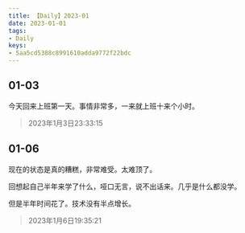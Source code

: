 ```yaml
---
title: 【Daily】2023-01
date: 2023-01-01
tags:
- Daily
keys:
- 5aa5cd5388c8991610adda9772f22bdc
---
```


## 01-03

今天回来上班第一天。事情非常多，一来就上班十来个小时。

> 2023年1月3日23:33:15


## 01-06

现在的状态是真的糟糕，非常难受。太难顶了。

回想起自己半年来学了什么，哑口无言，说不出话来。几乎是什么都没学。

但是半年时间花了。技术没有半点增长。

> 2023年1月6日19:35:21
